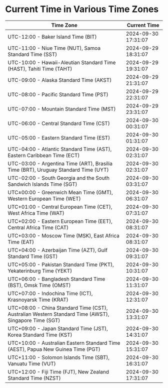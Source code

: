 # Current Time in Various Time Zones

| Time Zone | Current Time |
|-----------|--------------|
| UTC-12:00 - Baker Island Time (BIT) | 2024-09-30 17:31:07 |
| UTC-11:00 - Niue Time (NUT), Samoa Standard Time (SST) | 2024-09-29 18:31:07 |
| UTC-10:00 - Hawaii-Aleutian Standard Time (HAST), Tahiti Time (TAHT) | 2024-09-29 19:31:07 |
| UTC-09:00 - Alaska Standard Time (AKST) | 2024-09-29 21:31:07 |
| UTC-08:00 - Pacific Standard Time (PST) | 2024-09-29 22:31:07 |
| UTC-07:00 - Mountain Standard Time (MST) | 2024-09-29 23:31:07 |
| UTC-06:00 - Central Standard Time (CST) | 2024-09-30 00:31:07 |
| UTC-05:00 - Eastern Standard Time (EST) | 2024-09-30 01:31:07 |
| UTC-04:00 - Atlantic Standard Time (AST), Eastern Caribbean Time (ECT) | 2024-09-30 02:31:07 |
| UTC-03:00 - Argentina Time (ART), Brasília Time (BRT), Uruguay Standard Time (UYT) | 2024-09-30 02:31:07 |
| UTC-02:00 - South Georgia and the South Sandwich Islands Time (SGT) | 2024-09-30 03:31:07 |
| UTC±00:00 - Greenwich Mean Time (GMT), Western European Time (WET) | 2024-09-30 06:31:07 |
| UTC+01:00 - Central European Time (CET), West Africa Time (WAT) | 2024-09-30 07:31:07 |
| UTC+02:00 - Eastern European Time (EET), Central Africa Time (CAT) | 2024-09-30 08:31:07 |
| UTC+03:00 - Moscow Time (MSK), East Africa Time (EAT) | 2024-09-30 08:31:07 |
| UTC+04:00 - Azerbaijan Time (AZT), Gulf Standard Time (GST) | 2024-09-30 09:31:07 |
| UTC+05:00 - Pakistan Standard Time (PKT), Yekaterinburg Time (YEKT) | 2024-09-30 10:31:07 |
| UTC+06:00 - Bangladesh Standard Time (BST), Omsk Time (OMST) | 2024-09-30 11:31:07 |
| UTC+07:00 - Indochina Time (ICT), Krasnoyarsk Time (KRAT) | 2024-09-30 12:31:07 |
| UTC+08:00 - China Standard Time (CST), Australian Western Standard Time (AWST), Singapore Time (SGT) | 2024-09-30 13:31:07 |
| UTC+09:00 - Japan Standard Time (JST), Korea Standard Time (KST) | 2024-09-30 14:31:07 |
| UTC+10:00 - Australian Eastern Standard Time (AEST), Papua New Guinea Time (PGT) | 2024-09-30 15:31:07 |
| UTC+11:00 - Solomon Islands Time (SBT), Vanuatu Time (VUT) | 2024-09-30 16:31:07 |
| UTC+12:00 - Fiji Time (FJT), New Zealand Standard Time (NZST) | 2024-09-30 17:31:07 |
